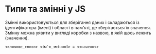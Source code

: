 # Типи та змінні у JS

Змінні використовуються для зберігання даних і складаються із ідентифікатора (імені) і області в пам'яті, де зберігається їх значення. Змінну можна уявити у вигляді коробки з назвою, в якій щось лежить (значення).

`` <ключове_слово> <ім`я_змінної> = <значення> ``
